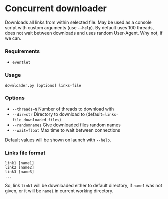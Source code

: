 # Concurrent downloader

Downloads all links from within selected file. May be used as a console script with custom arguments (use `--help`). By default uses 100 threads, does not wait between downloads and uses random User-Agent. Why not, if we can.

### Requirements

* `eventlet`

### Usage

`downloader.py [options] links-file`

### Options

* `--threads=N`  	Number of threads to download with
* `--dir=str`		Directory to download to (default=`links-file_downloaded_files`)
* `--randomnames`	Give downloaded files random names
* `--wait=float`	Max time to wait between connections

Default values will be shown on launch with `--help`.

### Links file format

```
link1 [name1]
link2 [name2]
link3 [name3]
...
```

So, link `link1` will be downloaded either to default directory, if `name1` was not given, or it will be `name1` in current working directory.
